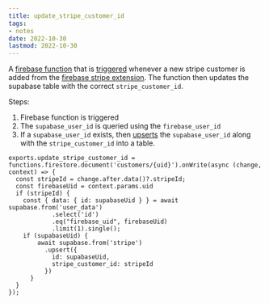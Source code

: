 ```yaml
---
title: update_stripe_customer_id
tags:
- notes
date: 2022-10-30
lastmod: 2022-10-30
---
```


A [firebase function](firebase%20function.md) that is [triggered](https://firebase.google.com/docs/functions/firestore-events) whenever a new stripe customer is added from the [firebase stripe extension](https://github.com/stripe/stripe-firebase-extensions/). The function then updates the supabase table with the correct `stripe_customer_id`. 

Steps:

1. Firebase function is triggered
1. The `supabase_user_id` is queried using the `firebase_user_id`
1. If a `supabase_user_id` exists, then [upserts](https://supabase.com/docs/reference/javascript/upsert) the `supabase_user_id` along with the `stripe_customer_id` into a table.

````
exports.update_stripe_customer_id = functions.firestore.document('customers/{uid}').onWrite(async (change, context) => {
  const stripeId = change.after.data()?.stripeId;
  const firebaseUid = context.params.uid
  if (stripeId) {
	const { data: { id: supabaseUid } } = await supabase.from('user_data')
			.select('id')
			.eq("firebase_uid", firebaseUid)
			.limit(1).single();
	if (supabaseUid) {
		await supabase.from('stripe')
		  .upsert({
			id: supabaseUid,
			stripe_customer_id: stripeId
		  })
	  }
  }
});
````
